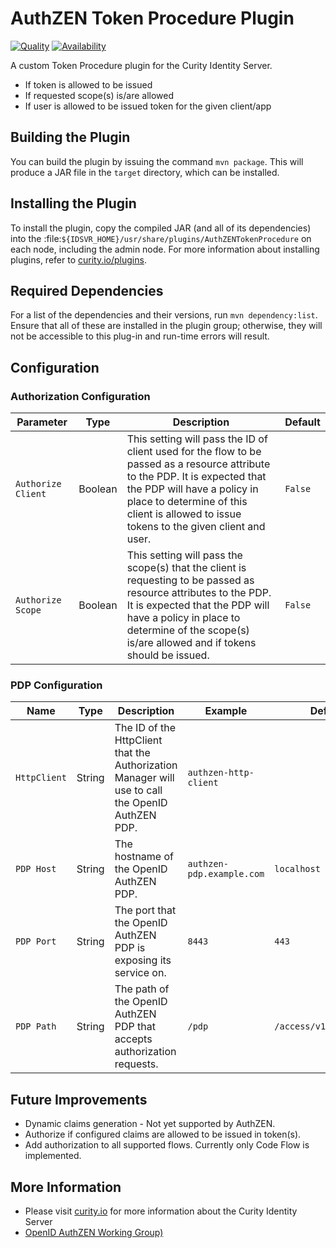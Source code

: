# AuthZEN Token Procedure Plugin
[![Quality](https://img.shields.io/badge/quality-demo-red)](https://curity.io/resources/code-examples/status/)
[![Availability](https://img.shields.io/badge/availability-source-blue)](https://curity.io/resources/code-examples/status/)

A custom Token Procedure plugin for the Curity Identity Server.

- If token is allowed to be issued
- If requested scope(s) is/are allowed
- If user is allowed to be issued token for the given client/app

## Building the Plugin

You can build the plugin by issuing the command ``mvn package``. This will produce a JAR file in the ``target`` directory,
which can be installed.

## Installing the Plugin

To install the plugin, copy the compiled JAR (and all of its dependencies) into the :file:`${IDSVR_HOME}/usr/share/plugins/AuthZENTokenProcedure`
on each node, including the admin node. For more information about installing plugins, refer to [curity.io/plugins](https://curity.io/docs/idsvr/latest/developer-guide/plugins/index.html#plugin-installation).

## Required Dependencies

For a list of the dependencies and their versions, run ``mvn dependency:list``. Ensure that all of these are installed in
the plugin group; otherwise, they will not be accessible to this plug-in and run-time errors will result.

## Configuration

### Authorization Configuration
| Parameter          | Type    | Description                                                                                                                                                                                                                                             | Default |
|--------------------|---------|---------------------------------------------------------------------------------------------------------------------------------------------------------------------------------------------------------------------------------------------------------|---------|
| `Authorize Client` | Boolean | This setting will pass the ID of client used for the flow to be passed as a resource attribute to the PDP. It is expected that the PDP will have a policy in place to determine of this client is allowed to issue tokens to the given client and user. | `False` |
| `Authorize Scope`  | Boolean | This setting will pass the scope(s) that the client is requesting to be passed as resource attributes to the PDP. It is expected that the PDP will have a policy in place to determine of the scope(s) is/are allowed and if tokens should be issued.   | `False` |

### PDP Configuration
| Name         | Type   | Description                                                                                      | Example                   | Default                 |
|--------------|--------|--------------------------------------------------------------------------------------------------|---------------------------|-------------------------|
| `HttpClient` | String | The ID of the HttpClient that the Authorization Manager will use to call the OpenID AuthZEN PDP. | `authzen-http-client`     |                         |
| `PDP Host`   | String | The hostname of the OpenID AuthZEN PDP.                                                          | `authzen-pdp.example.com` | `localhost`             |
| `PDP Port`   | String | The port that the OpenID AuthZEN PDP is exposing its service on.                                 | `8443`                    | `443`                   |
| `PDP Path`   | String | The path of the OpenID AuthZEN PDP that accepts authorization requests.                          | `/pdp`                    | `/access/v1/evaluation` |

## Future Improvements

- Dynamic claims generation - Not yet supported by AuthZEN.
- Authorize if configured claims are allowed to be issued in token(s).
- Add authorization to all supported flows. Currently only Code Flow is implemented.

## More Information

- Please visit [curity.io](https://curity.io/) for more information about the Curity Identity Server
- [OpenID AuthZEN Working Group)](https://openid.github.io/authzen/)

